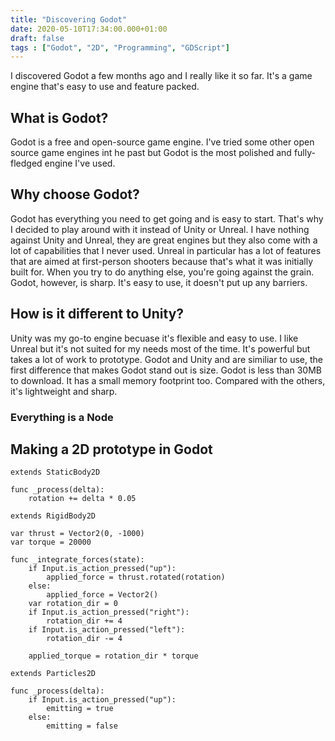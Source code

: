 ```yaml
---
title: "Discovering Godot"
date: 2020-05-10T17:34:00.000+01:00
draft: false
tags : ["Godot", "2D", "Programming", "GDScript"]
---
```


I discovered Godot a few months ago and I really like it so far. It's a game engine that's easy to use and feature packed.

## What is Godot?

Godot is a free and open-source game engine. I've tried some other open source game engines int he past but Godot is the most polished and fully-fledged engine I've used. 

## Why choose Godot?

Godot has everything you need to get going and is easy to start. That's why I decided to play around with it instead of Unity or Unreal. I have nothing against Unity and Unreal, they are great engines but they also come with a lot of capabilities that I never used. Unreal in particular has a lot of features that are aimed at first-person shooters because that's what it was initially built for. When you try to do anything else, you're going against the grain. Godot, however, is sharp. It's easy to use, it doesn't put up any barriers.

## How is it different to Unity?

Unity was my go-to engine becuase it's flexible and easy to use. I like Unreal but it's not suited for my needs most of the time. It's powerful but takes a lot of work to prototype. Godot and Unity and are similiar to use, the first difference that makes Godot stand out is size. Godot is less than 30MB to download. It has a small memory footprint too. Compared with the others, it's lightweight and sharp.

### Everything is a Node



## Making a 2D prototype in Godot 


```gdscript
extends StaticBody2D

func _process(delta):
	rotation += delta * 0.05
```


```gdscript
extends RigidBody2D

var thrust = Vector2(0, -1000)
var torque = 20000

func _integrate_forces(state):
	if Input.is_action_pressed("up"):
		applied_force = thrust.rotated(rotation)
	else:
		applied_force = Vector2()
	var rotation_dir = 0
	if Input.is_action_pressed("right"):
		rotation_dir += 4
	if Input.is_action_pressed("left"):
		rotation_dir -= 4

	applied_torque = rotation_dir * torque
```


```gdscript
extends Particles2D

func _process(delta):
	if Input.is_action_pressed("up"):
		emitting = true
	else:
		emitting = false
```